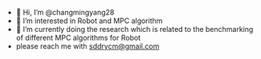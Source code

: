 - 👋 Hi, I’m @changmingyang28
- 👀 I’m interested in Robot and MPC algorithm
- 🌱 I’m currently doing the research which is related to the benchmarking of different MPC algorithms for Robot
- please reach me with sddrycm@gmail.com

